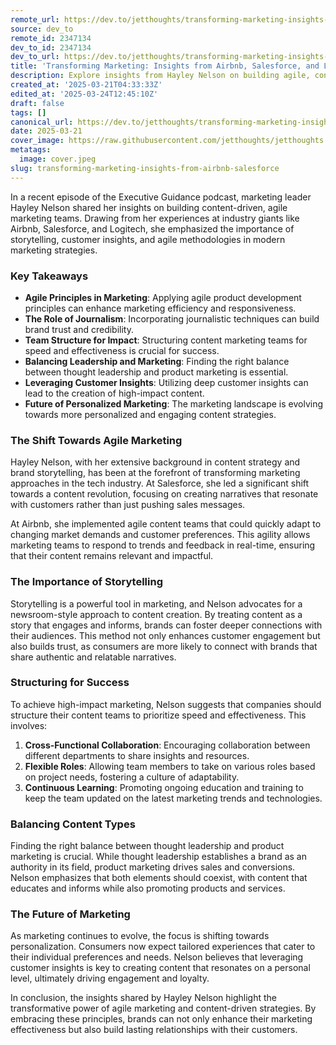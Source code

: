 ```yaml
---
remote_url: https://dev.to/jetthoughts/transforming-marketing-insights-from-airbnb-salesforce-and-logitech-3c25
source: dev_to
remote_id: 2347134
dev_to_id: 2347134
dev_to_url: https://dev.to/jetthoughts/transforming-marketing-insights-from-airbnb-salesforce-and-logitech-3c25
title: 'Transforming Marketing: Insights from Airbnb, Salesforce, and Logitech'
description: Explore insights from Hayley Nelson on building agile, content-driven marketing teams at Airbnb, Salesforce, and Logitech, focusing on storytelling, customer insights, and modern marketing strategies.
created_at: '2025-03-21T04:33:33Z'
edited_at: '2025-03-24T12:45:10Z'
draft: false
tags: []
canonical_url: https://dev.to/jetthoughts/transforming-marketing-insights-from-airbnb-salesforce-and-logitech-3c25
date: 2025-03-21
cover_image: https://raw.githubusercontent.com/jetthoughts/jetthoughts.github.io/master/content/blog/transforming-marketing-insights-from-airbnb-salesforce/cover.jpeg
metatags:
  image: cover.jpeg
slug: transforming-marketing-insights-from-airbnb-salesforce
---
```

In a recent episode of the Executive Guidance podcast, marketing leader Hayley Nelson shared her insights on building content-driven, agile marketing teams. Drawing from her experiences at industry giants like Airbnb, Salesforce, and Logitech, she emphasized the importance of storytelling, customer insights, and agile methodologies in modern marketing strategies.

### Key Takeaways

*   **Agile Principles in Marketing**: Applying agile product development principles can enhance marketing efficiency and responsiveness.
*   **The Role of Journalism**: Incorporating journalistic techniques can build brand trust and credibility.
*   **Team Structure for Impact**: Structuring content marketing teams for speed and effectiveness is crucial for success.
*   **Balancing Leadership and Marketing**: Finding the right balance between thought leadership and product marketing is essential.
*   **Leveraging Customer Insights**: Utilizing deep customer insights can lead to the creation of high-impact content.
*   **Future of Personalized Marketing**: The marketing landscape is evolving towards more personalized and engaging content strategies.

### The Shift Towards Agile Marketing

Hayley Nelson, with her extensive background in content strategy and brand storytelling, has been at the forefront of transforming marketing approaches in the tech industry. At Salesforce, she led a significant shift towards a content revolution, focusing on creating narratives that resonate with customers rather than just pushing sales messages.

At Airbnb, she implemented agile content teams that could quickly adapt to changing market demands and customer preferences. This agility allows marketing teams to respond to trends and feedback in real-time, ensuring that their content remains relevant and impactful.

### The Importance of Storytelling

Storytelling is a powerful tool in marketing, and Nelson advocates for a newsroom-style approach to content creation. By treating content as a story that engages and informs, brands can foster deeper connections with their audiences. This method not only enhances customer engagement but also builds trust, as consumers are more likely to connect with brands that share authentic and relatable narratives.

### Structuring for Success

To achieve high-impact marketing, Nelson suggests that companies should structure their content teams to prioritize speed and effectiveness. This involves:

1.  **Cross-Functional Collaboration**: Encouraging collaboration between different departments to share insights and resources.
2.  **Flexible Roles**: Allowing team members to take on various roles based on project needs, fostering a culture of adaptability.
3.  **Continuous Learning**: Promoting ongoing education and training to keep the team updated on the latest marketing trends and technologies.

### Balancing Content Types

Finding the right balance between thought leadership and product marketing is crucial. While thought leadership establishes a brand as an authority in its field, product marketing drives sales and conversions. Nelson emphasizes that both elements should coexist, with content that educates and informs while also promoting products and services.

### The Future of Marketing

As marketing continues to evolve, the focus is shifting towards personalization. Consumers now expect tailored experiences that cater to their individual preferences and needs. Nelson believes that leveraging customer insights is key to creating content that resonates on a personal level, ultimately driving engagement and loyalty.

In conclusion, the insights shared by Hayley Nelson highlight the transformative power of agile marketing and content-driven strategies. By embracing these principles, brands can not only enhance their marketing effectiveness but also build lasting relationships with their customers.
